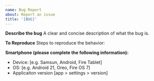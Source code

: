 ```yaml
---
name: Bug Report
about: Report an issue
title: '[BUG]'
---
```


**Describe the bug**
A clear and concise description of what the bug is.

**To Reproduce**
Steps to reproduce the behavior:

**Smartphone (please complete the following information):**

- Device: [e.g. Samsun, Android, Fire Tablet]
- OS: [e.g. Android 21, Oreo, Fire OS 7]
- Applicaiton version [app > settings > version]
